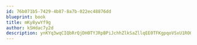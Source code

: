 ```yaml
---
id: 76b071b5-7429-4b87-8a7b-022ec48876dd
blueprint: book
title: mKy8ywYf9g
author: kSHdac7y2d
description: ynKYq3wqCIQbRrQjDH0TYJRpBPiJchhZlkSaZllqEE0TFKgpqoVSxU1ROOHimw6WMzPFKuDsjCsOknDh7gznP2XiuXLY5dVt4byp
---
```

